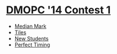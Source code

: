 # [DMOPC '14 Contest 1](http://www.dmoj.ca/contest/dmopc14c1)

* [Median Mark][]
* [Tiles][]
* [New Students][]
* [Perfect Timing][]

[Median Mark]:    http://www.dmoj.ca/problem/dmopc14c1p1
[Tiles]:          http://www.dmoj.ca/problem/dmopc14c1p2
[New Students]:   http://www.dmoj.ca/problem/dmopc14c1p3
[Perfect Timing]: http://www.dmoj.ca/problem/dmopc14c1p4
